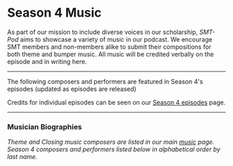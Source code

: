 <div class="hero-image" style="background-image: url('/images/pexels-kai-pilger-1132147.jpg');" alt="Headphones on a keyboard. Credit: Photo by Kai Pilger">
  <div class="hero-text" style = "left:150px">
    <h1>Season 4 Music</h1>
  </div>
</div>

As part of our mission to include diverse voices in our scholarship, _SMT-Pod_ aims to showcase a variety of music in our podcast. We encourage SMT members and non-members alike to submit their compositions for both theme and bumper music. All music will be credited verbally on the episode and in writing here.

<hr>
<div id="s4features">
<p>The following composers and performers are featured in Season 4's episodes (updated as episodes are released)</p>
<ul>
<!--<li><a href="#falkenstein">Carter Falkenstein</a></li>-->

</ul>

<p>Credits for individual episodes can be seen on our <a href="/episodes/season04">Season 4 episodes</a> page.</p>
<hr>
<div id="s4composerbios">
<h3>Musician Biographies</h3>
<p><em>Theme and Closing music composers are listed in our main <a href="/music#composerbios">music</a> page. Season 4 composers and performers listed below in alphabetical order by last name.</em></p>

<!--<div class="biobox" id="falkenstein">
<a name="falkenstein"></a>
<h4><strong>Carter Falkenstein</strong></h4>
<p style="font-size: 14px; font-weight: bold;"><a href="https://soundcloud.com/discofry" target="_blank">Composer's Soundcloud</a><br/>
<a href="https://discofry.itch.io/" target="_blank">Composer's Itch.io</a><br/>
Composer's X: @DiscoFri<br/>
Composer's IG: @carter_falkenstein<br/>
Piece Titles: <em>Theme in Yellow</em> and <em>Beyond the Beyond</em> featured in <a href="/episodes/season03/#e3.10">Episode 3.10</a><br/>
</p>
<p>Carter Falkenstein is a student at College of Southern Maryland. They have produced scores for the concerthall and film.
</p>
<a class="to-top" href="#top">Back to Top</a>
</div>-->
</div>
</div>

